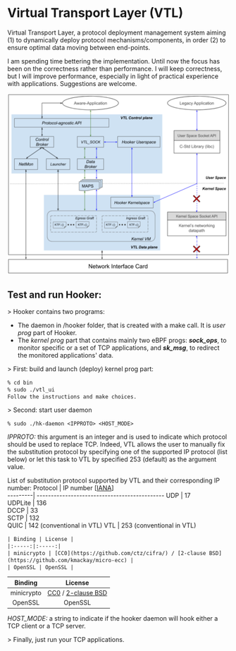 Virtual Transport Layer (VTL)
===
Virtual Transport Layer, a protocol deployment management system aiming
(1) to dynamically deploy protocol mechanisms/components, in order
(2) to ensure optimal data moving between end-points.

I am spending time bettering the implementation. Until now the focus has been
on the correctness rather than performance. I will keep correctness, but I will
improve performance, especially in light of practical experience with
applications. Suggestions are welcome.

![](files/vtl.png)

Test and run  Hooker:
---
\> Hooker contains two programs:
* The daemon in /hooker folder, that is created with a make call. It is _user prog_ part of Hooker.
* The _kernel prog_ part that contains mainly two eBPF progs: _**sock_ops**_, to monitor specific 
or a set of TCP applications, and _**sk_msg**_, to redirect the monitored applications' data.

\> First: build and launch (deploy) kernel prog part:
```
% cd bin
% sudo ./vtl_ui
Follow the instructions and make choices.
```

\> Second: start user daemon
```
% sudo ./hk-daemon <IPPROTO> <HOST_MODE>
```

*IPPROTO:* this argument is an integer and is used to indicate which protocol should be used to replace TCP. 
	Indeed, VTL allows the user to manually fix the substitution protocol by specifying one of the supported IP 
	protocol (list below) or let this task to VTL by specified 253 (default) as the argument value.

List of substitution protocol supported by VTL and their corresponding IP number:
	 Protocol |    IP number [[IANA](https://bit.ly/3nehetj)]   
	 ---------| ---------------------------------------------
	   UDP    |             17            
	 UDPLite  |             136           
	   DCCP   |             33            
	   SCTP   |             132           
	   QUIC   | 142 (conventional in VTL) 
	   VTL    | 253 (conventional in VTL) 

	| Binding | License |
	|:-----:|:-----:|
	| minicrypto | [CC0](https://github.com/ctz/cifra/) / [2-clause BSD](https://github.com/kmackay/micro-ecc) |
	| OpenSSL | OpenSSL |


| Binding | License |
|:-----:|:-----:|
| minicrypto | [CC0](https://github.com/ctz/cifra/) / [2-clause BSD](https://github.com/kmackay/micro-ecc) |
| OpenSSL | OpenSSL |


*HOST_MODE:* a string to indicate if the hooker daemon will hook either a TCP client or a TCP server.


\> Finally, just run your TCP applications.